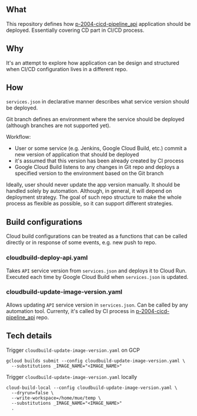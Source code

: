 ## What
This repository defines how [p-2004-cicd-pipeline_api](https://github.com/vm-mishchenko/p-2004-cicd-pipeline_api) application should
be deployed. Essentially covering CD part in CI/CD process.

## Why
It's an attempt to explore how application can be design and structured when CI/CD configuration lives in a different
repo.

## How
`services.json` in declarative manner describes what service version should be deployed.

Git branch defines an environment where the service should be deployed (although branches are not supported yet).

Workflow:
- User or some service (e.g. Jenkins, Google Cloud Build, etc.) commit a new version of application that should be
  deployed
- it's assumed that this version has been already created by CI process
- Google Cloud Build listens to any changes in Git repo and deploys a specified version to the environment based on the
  Git branch

Ideally, user should never update the app version manually. It should be handled solely by automation. Although, in
general, it will depend on deployment strategy. The goal of such repo structure to make the whole process as flexible as
possible, so it can support different strategies.

## Build configurations
Cloud build configurations can be treated as a functions that can be called directly or in response of some events, e.g.
new push to repo.

### cloudbuild-deploy-api.yaml
Takes `API` service version from `services.json` and deploys it to Cloud Run. Executed each time by Google Cloud Build
when `services.json` is updated.

### cloudbuild-update-image-version.yaml
Allows updating `API` service version in `services.json`. Can be called by any automation tool. Currenty, it's called by
CI process in [p-2004-cicd-pipeline_api](https://github.com/vm-mishchenko/p-2004-cicd-pipeline_api) repo.

## Tech details
Trigger `cloudbuild-update-image-version.yaml` on GCP
```shell
gcloud builds submit --config cloudbuild-update-image-version.yaml \
  --substitutions _IMAGE_NAME="<IMAGE_NAME>"
```

Trigger `cloudbuild-update-image-version.yaml` locally
```shell
cloud-build-local --config cloudbuild-update-image-version.yaml \
  --dryrun=false \
  --write-workspace=/home/mue/temp \
  --substitutions _IMAGE_NAME="<IMAGE_NAME>"
  .
```
